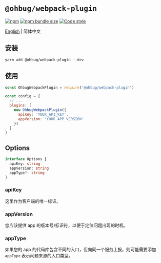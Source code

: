 # `@ohbug/webpack-plugin`

[![npm](https://img.shields.io/npm/v/@ohbug/webpack-plugin.svg?style=flat-square)](https://www.npmjs.com/package/@ohbug/webpack-plugin)
[![npm bundle size](https://img.shields.io/bundlephobia/min/@ohbug/webpack-plugin?style=flat-square)](https://bundlephobia.com/result?p=@ohbug/webpack-plugin)
[![Code style](https://img.shields.io/badge/code_style-prettier-ff69b4.svg?style=flat-square)](https://github.com/prettier/prettier)

[English](./README.md) | 简体中文

## 安装

```
yarn add @ohbug/webpack-plugin --dev
```

## 使用

```javascript
const OhbugWebpackPlugin = require('@ohbug/webpack-plugin')

const config = {
  // ...
  plugins: [
    new OhbugWebpackPlugin({
      apiKey: 'YOUR_API_KEY',
      appVersion: 'YOUR_APP_VERSION'
    })
  ]
}
```

## Options

```typescript
interface Options {
  apiKey: string
  appVersion: string
  appType?: string
}
```

### apiKey

这里作为客户端的唯一标识。

### appVersion

您应该提供 app 的版本号/标识符，以便于定位问题出现的时机。

### appType

如果您的 app 的代码库包含不同的入口，但向同一个服务上报，则可能需要添加 `appType` 表示问题来源的入口类型。
